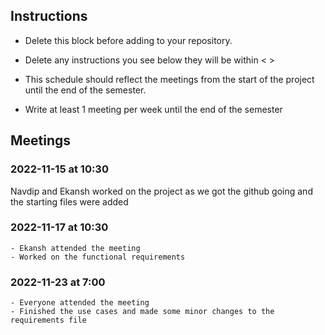 ## Instructions

- Delete this block before adding to your repository. 

- Delete any instructions you see below they will be within < >
  
- This schedule should reflect the meetings from the start of the project until the end of the semester.

- Write at least 1 meeting per week until the end of the semester

  
## Meetings


### 2022-11-15 at 10:30 
Navdip and Ekansh worked on the project as we got the github going and the starting files were added 

### 2022-11-17 at 10:30
	- Ekansh attended the meeting
	- Worked on the functional requirements

### 2022-11-23 at 7:00
	- Everyone attended the meeting
	- Finished the use cases and made some minor changes to the requirements file

